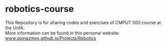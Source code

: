 # robotics-course
This Repository is for sharing codes and exercises of CMPUT 503 course at the UofA. \
More information can be found in this personal website: www.golnazmes.github.io/Projects/Robotics

